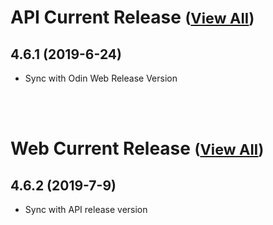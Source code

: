 
# API Current Release <small>([View All](/API.md))</small>
## 4.6.1 (2019-6-24)
- Sync with Odin Web Release Version

<br><br>
# Web Current Release <small>([View All](/Web.md))</small>
## 4.6.2 (2019-7-9)
- Sync with API release version

  